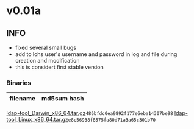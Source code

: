 # v0.01a

## INFO
- fixed several small bugs
- add to lohs user's username and password in log and file during creation and modification
- this is considert first stable version

### Binaries

filename | md5sum hash
-------- | -----------
[ldap-tool_Darwin_x86_64.tar.gz](https://github.com/badassops/ldap-tool-go/releases/download/v0.0.1a/ldap-tool_Darwin_x86_64.tar.gz)`486bfdc0ea9892f177e6eba14307be98`
[ldap-tool_Linux_x86_64.tar.gz](https://github.com/badassops/ldap-tool-go/releases/download/v0.0.1a/ldap-tool_Linux_x86_64.tar.gz)`e8c56938f8575fa80d71a3a65c301b70`
